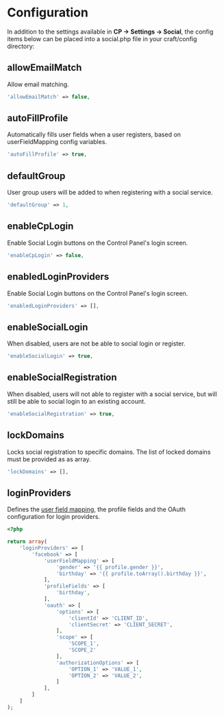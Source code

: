 # Configuration

In addition to the settings available in **CP → Settings → Social**, the config items below can be placed into a social.php file in your craft/config directory:

## allowEmailMatch

Allow email matching.

```php
'allowEmailMatch' => false,
```

## autoFillProfile

Automatically fills user fields when a user registers, based on userFieldMapping config variables.

```php
'autoFillProfile' => true,
```

## defaultGroup

User group users will be added to when registering with a social service.

```php
'defaultGroup' => 1,
```

## enableCpLogin

Enable Social Login buttons on the Control Panel's login screen.

```php
'enableCpLogin' => false,
```

## enabledLoginProviders

Enable Social Login buttons on the Control Panel's login screen.

```php
'enabledLoginProviders' => [],
```

## enableSocialLogin

When disabled, users are not be able to social login or register.

```php
'enableSocialLogin' => true,
```

## enableSocialRegistration

When disabled, users will not able to register with a social service, but will still be able to social login to an existing account.

```php
'enableSocialRegistration' => true,
```

## lockDomains
Locks social registration to specific domains. The list of locked domains must be provided as as array.

```php
'lockDomains' => [],
```

## loginProviders

Defines the [user field mapping](registration.md#user-field-mapping), the profile fields and the OAuth configuration for login providers.

```php
<?php

return array(
    'loginProviders' => [
        'facebook' => [
            'userFieldMapping' => [
                'gender' => '{{ profile.gender }}',
                'birthday' => '{{ profile.toArray().birthday }}',
            ],
            'profileFields' => [
                'birthday',
            ],
            'oauth' => [
                'options' => [
                    'clientId' => 'CLIENT_ID',
                    'clientSecret' => 'CLIENT_SECRET',    
                ],
                'scope' => [
                    'SCOPE_1', 
                    'SCOPE_2'
                ],       
                'authorizationOptions' => [
                    'OPTION_1' => 'VALUE_1', 
                    'OPTION_2' => 'VALUE_2',
                ]
            ],
        ]
    ]
);
```
